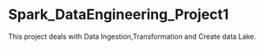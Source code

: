# Spark_DataEngineering_Project1
This project deals with Data Ingestion,Transformation and Create data Lake.
